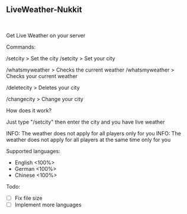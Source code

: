 <h2>LiveWeather-Nukkit</h2>

<br>

Get Live Weather on your server

Commands:

/setcity > Set the city 
/setcity > Set your city 

/whatsmyweather > Checks the current weather
/whatsmyweather > Checks your current weather

/deletecity > Deletes your city

/changecity > Change your city


How does it work?

Just type "/setcity" then enter the city and you have live weather



INFO: The weather does not apply for all players only for you
INFO: The weather does not apply for all players at the same time only for you

Supported languages:

- English <100%>
- German <100%>
- Chinese <100%>



Todo:

- [ ] Fix file size
- [ ] Implement more languages
